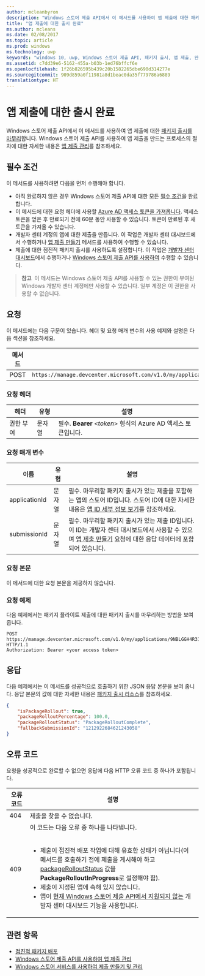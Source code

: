 ```yaml
---
author: mcleanbyron
description: "Windows 스토어 제출 API에서 이 메서드를 사용하여 앱 제출에 대한 패키지 출시를 마무리합니다."
title: "앱 제출에 대한 출시 완료"
ms.author: mcleans
ms.date: 02/08/2017
ms.topic: article
ms.prod: windows
ms.technology: uwp
keywords: "windows 10, uwp, Windows 스토어 제출 API, 패키지 출시, 앱 제출, 완료"
ms.assetid: c7dd39e6-5162-455a-b03b-1ed76bffcf6e
ms.openlocfilehash: 1f26b826595b439c20b1582265dbe690d314277e
ms.sourcegitcommit: 909d859a0f11981a8d1beac0da35f779786a6889
translationtype: HT
---
```

# <a name="finalize-the-rollout-for-an-app-submission"></a>앱 제출에 대한 출시 완료


Windows 스토어 제출 API에서 이 메서드를 사용하여 앱 제출에 대한 [패키지 출시를 마무리](../publish/gradual-package-rollout.md#completing-the-rollout)합니다. Windows 스토어 제출 API를 사용하여 앱 제출을 만드는 프로세스의 절차에 대한 자세한 내용은 [앱 제출 관리](manage-app-submissions.md)를 참조하세요.

## <a name="prerequisites"></a>필수 조건

이 메서드를 사용하려면 다음을 먼저 수행해야 합니다.

* 아직 완료하지 않은 경우 Windows 스토어 제출 API에 대한 모든 [필수 조건](create-and-manage-submissions-using-windows-store-services.md#prerequisites)을 완료합니다.
* 이 메서드에 대한 요청 헤더에 사용할 [Azure AD 액세스 토큰을 가져옵니다](create-and-manage-submissions-using-windows-store-services.md#obtain-an-azure-ad-access-token). 액세스 토큰을 얻은 후 만료되기 전에 60분 동안 사용할 수 있습니다. 토큰이 만료된 후 새 토큰을 가져올 수 있습니다.
* 개발자 센터 계정의 앱에 대한 제출을 만듭니다. 이 작업은 개발자 센터 대시보드에서 수행하거나 [앱 제출 만들기](create-an-app-submission.md) 메서드를 사용하여 수행할 수 있습니다.
* 제출에 대한 점진적 패키지 출시를 사용하도록 설정합니다. 이 작업은 [개발자 센터 대시보드](../publish/gradual-package-rollout.md)에서 수행하거나 [Windows 스토어 제출 API를 사용하여](manage-app-submissions.md#manage-gradual-package-rollout) 수행할 수 있습니다.

>**참고**&nbsp;&nbsp;이 메서드는 Windows 스토어 제출 API를 사용할 수 있는 권한이 부여된 Windows 개발자 센터 계정에만 사용할 수 있습니다. 일부 계정은 이 권한을 사용할 수 없습니다.

## <a name="request"></a>요청

이 메서드에는 다음 구문이 있습니다. 헤더 및 요청 매개 변수의 사용 예제와 설명은 다음 섹션을 참조하세요.

| 메서드 | 요청 URI                                                      |
|--------|------------------------------------------------------------------|
| POST   | ```https://manage.devcenter.microsoft.com/v1.0/my/applications/{applicationId}/submissions/{submissionId}/finalizepackagerollout``` |

<span/>
 

### <a name="request-header"></a>요청 헤더

| 헤더        | 유형   | 설명                                                                 |
|---------------|--------|-----------------------------------------------------------------------------|
| 권한 부여 | 문자열 | 필수. **Bearer** &lt;*token*&gt; 형식의 Azure AD 액세스 토큰입니다. |

<span/>

### <a name="request-parameters"></a>요청 매개 변수

| 이름        | 유형   | 설명                                                                 |
|---------------|--------|-----------------------------------------------------------------------------|
| applicationId | 문자열 | 필수. 마무리할 패키지 출시가 있는 제출을 포함하는 앱의 스토어 ID입니다. 스토어 ID에 대한 자세한 내용은 [앱 ID 세부 정보 보기](https://msdn.microsoft.com/windows/uwp/publish/view-app-identity-details)를 참조하세요.  |
| submissionId | 문자열 | 필수. 마무리할 패키지 출시가 있는 제출 ID입니다. 이 ID는 개발자 센터 대시보드에서 사용할 수 있으며 [앱 제출 만들기](create-an-app-submission.md) 요청에 대한 응답 데이터에 포함되어 있습니다.  |

<span/>

### <a name="request-body"></a>요청 본문

이 메서드에 대한 요청 본문을 제공하지 않습니다.

### <a name="request-example"></a>요청 예제

다음 예제에서는 패키지 플라이트 제출에 대한 패키지 출시를 마무리하는 방법을 보여 줍니다.

```
POST https://manage.devcenter.microsoft.com/v1.0/my/applications/9NBLGGH4R315/submissions/1152921504621243680/finalizepackagerollout HTTP/1.1
Authorization: Bearer <your access token>
```

## <a name="response"></a>응답

다음 예제에서는 이 메서드를 성공적으로 호출하기 위한 JSON 응답 본문을 보여 줍니다. 응답 본문의 값에 대한 자세한 내용은 [패키지 출시 리소스](manage-app-submissions.md#package-rollout-object)를 참조하세요.

```json
{
    "isPackageRollout": true,
    "packageRolloutPercentage": 100.0,
    "packageRolloutStatus": "PackageRolloutComplete",
    "fallbackSubmissionId": "1212922684621243058"
}
```


## <a name="error-codes"></a>오류 코드

요청을 성공적으로 완료할 수 없으면 응답에 다음 HTTP 오류 코드 중 하나가 포함됩니다.

| 오류 코드 |  설명   |
|--------|------------------|
| 404  | 제출을 찾을 수 없습니다. |
| 409  | 이 코드는 다음 오류 중 하나를 나타냅니다.<br/><br/><ul><li>제출이 점진적 배포 작업에 대해 유효한 상태가 아닙니다(이 메서드를 호출하기 전에 제출을 게시해야 하고 [packageRolloutStatus](manage-app-submissions.md#package-rollout-object) 값을 **PackageRolloutInProgress**로 설정해야 함).</li><li>제출이 지정된 앱에 속해 있지 않습니다.</li><li>앱이 [현재 Windows 스토어 제출 API에서 지원되지 않는](create-and-manage-submissions-using-windows-store-services.md#not_supported) 개발자 센터 대시보드 기능을 사용합니다.</li></ul> |   

<span/>


## <a name="related-topics"></a>관련 항목

* [점진적 패키지 배포](../publish/gradual-package-rollout.md)
* [Windows 스토어 제출 API를 사용하여 앱 제출 관리](manage-app-submissions.md)
* [Windows 스토어 서비스를 사용하여 제출 만들기 및 관리](create-and-manage-submissions-using-windows-store-services.md)
